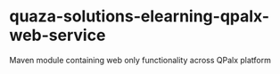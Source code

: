 # quaza-solutions-elearning-qpalx-web-service
Maven module containing web only functionality across QPalx platform